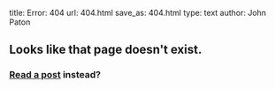 title: Error: 404
url: 404.html
save_as: 404.html
type: text
author: John Paton

## Looks like that page doesn't exist.

### [Read a post](http://johnpaton.github.io) instead?